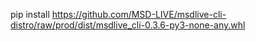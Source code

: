 pip install https://github.com/MSD-LIVE/msdlive-cli-distro/raw/prod/dist/msdlive_cli-0.3.6-py3-none-any.whl
